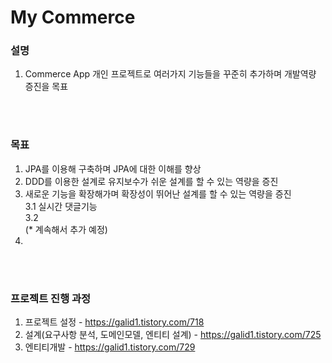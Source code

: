 # My Commerce

### 설명 
1. Commerce App 개인 프로젝트로 여러가지 기능들을 꾸준히 추가하며 개발역량 증진을 목표

<br><br>

### 목표
1. JPA를 이용해 구축하며 JPA에 대한 이해를 향상
2. DDD를 이용한 설계로 유지보수가 쉬운 설계를 할 수 있는 역량을 증진
3. 새로운 기능을 확장해가며 확장성이 뛰어난 설계를 할 수 있는 역량을 증진
    <br> 3.1 실시간 댓글기능
    <br> 3.2 
    <br> (* 계속해서 추가 예정)
4. 
<br><br>

### 프로젝트 진행 과정
1. 프로젝트 설정 - https://galid1.tistory.com/718
2. 설계(요구사항 분석, 도메인모델, 엔티티 설계) - https://galid1.tistory.com/725
3. 엔티티개발 - https://galid1.tistory.com/729
<br><br>
